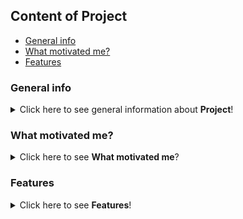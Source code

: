 ## Content of Project

 - [General info](#general-info)
 - [What motivated me?](#what-motivated-me)
 - [Features](#features)


### General info
<details>
<summary>Click here to see general information about <b>Project</b>!</summary>
<b>Reservation of an apartment</b>.
  
A program that facilitates the management of an apartment reservation. It is used to save / edit / delete / view reservations. The information that may be included in the reservation is: name and surname of the lessor, date from to, number of beds, telephone number and comments.
</details>


### What motivated me?
<details>
<summary>Click here to see <b>What motivated me</b>?</summary>
<b>I want to:</b>
  
- Get to know Python 3 better,
- Have your own apartment management program, __no ads__, __simple__ and __free__,
- Get to know JSON better
</details>


### Features
<details>
<summary>Click here to see <b>Features</b>!</summary>
<b>Features:</b>
  
- [x] Ability to save the reservation to a JSON file,
- [x] Ability to edit reservations from a JSON file,
- [x] Option to remove reservation from JSON file,
- [x] Ability to preview reservations from a JSON file,
- [x] Ability to preview the next reservation from a JSON file,
- [ ] Create an interface, tkinter or kivy or PyQT
</details>

